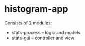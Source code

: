 # histogram-app

Consists of 2 modules:
+ stats-process – logic and models
+ stats-gui – controller and view
